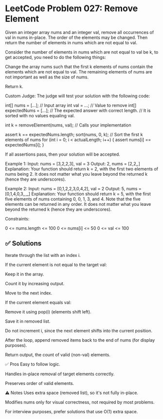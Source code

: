 # LeetCode Problem 027: Remove Element

Given an integer array nums and an integer val, remove all occurrences of val in nums in-place. The order of the elements may be changed. Then return the number of elements in nums which are not equal to val.

Consider the number of elements in nums which are not equal to val be k, to get accepted, you need to do the following things:

Change the array nums such that the first k elements of nums contain the elements which are not equal to val. The remaining elements of nums are not important as well as the size of nums.

Return k.

Custom Judge:
The judge will test your solution with the following code:

int[] nums = [...]; // Input array
int val = ...; // Value to remove
int[] expectedNums = [...]; // The expected answer with correct length.
                            // It is sorted with no values equaling val.

int k = removeElement(nums, val); // Calls your implementation

assert k == expectedNums.length;
sort(nums, 0, k); // Sort the first k elements of nums
for (int i = 0; i < actualLength; i++) {
    assert nums[i] == expectedNums[i];
}

If all assertions pass, then your solution will be accepted.

Example 1:
Input: nums = [3,2,2,3], val = 3
Output: 2, nums = [2,2,_,_]
Explanation: Your function should return k = 2, with the first two elements of nums being 2.
It does not matter what you leave beyond the returned k (hence they are underscores).

Example 2:
Input: nums = [0,1,2,2,3,0,4,2], val = 2
Output: 5, nums = [0,1,4,0,3,_,_,_]
Explanation: Your function should return k = 5, with the first five elements of nums containing 0, 0, 1, 3, and 4.
Note that the five elements can be returned in any order.
It does not matter what you leave beyond the returned k (hence they are underscores).
 

Constraints:

0 <= nums.length <= 100
0 <= nums[i] <= 50
0 <= val <= 100

## ✅ Solutions

Iterate through the list with an index i.

If the current element is not equal to the target val:

Keep it in the array.

Count it by increasing output.

Move to the next index.

If the current element equals val:

Remove it using pop(i) (elements shift left).

Save it in removed list.

Do not increment i, since the next element shifts into the current position.

After the loop, append removed items back to the end of nums (for display purposes).

Return output, the count of valid (non-val) elements.

✅ Pros
Easy to follow logic.

Handles in-place removal of target elements correctly.

Preserves order of valid elements.

⚠️ Notes
Uses extra space (removed list), so it's not fully in-place.

Modifies nums only for visual correctness, not required by most problems.

For interview purposes, prefer solutions that use O(1) extra space.